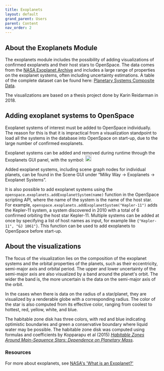 ```yaml
---
title: Exoplanets
layout: default
grand_parent: Users
parent: Content
nav_order: 2
---
```


## About the Exoplanets Module
The exoplanets module includes the possibility of adding visualizations of confirmed exoplanets and their host stars to OpenSpace. The data comes from the [NASA Exoplanet Archive](https://exoplanetarchive.ipac.caltech.edu) and includes a large range of properties on the exoplanet systems, often including uncertainty estimations. A table of the complete dataset can be found here: [Planetary Systems Composite Data](https://exoplanetarchive.ipac.caltech.edu/cgi-bin/TblView/nph-tblView?app=ExoTbls&config=PSCompPars).

The visualizations are based on a thesis project done by Karin Reidarman in 2018.

## Adding exoplanet systems to OpenSpace
Exoplanet systems of interest must be added to OpenSpace individually. The reason for this is that it is impractical from a visualization standpoint to load all the systems in the database into OpenSpace on start-up, due to the large number of confirmed exoplanets.

Exoplanet systems can be added and removed during runtime through the Exoplanets GUI panel, with the symbol:  <img src="/assets/images/users/content/baseline_hdr_strong_black_18dp.png" alt="Exoplanets GUI Symbol" width="20em" height="20em">

Added exoplanet systems, including scene graph nodes for individual planets, can be found in the Scene GUI under “Milky Way → Exoplanets → Exoplanet Systems”.

It is also possible to add exoplanet systems using the `openspace.exoplanets.addExoplanetSystem(name)` function in the OpenSpace scripting API, where the name of the system is the name of the host star. For example, `openspace.exoplanets.addExoplanetSystem("Kepler-11")` adds the Kepler-11 system, a system discovered in 2010 with a total of 6 confirmed orbiting the host star Kepler-11. Multiple systems can be added at once by specifying a list of host names as input, for example like `{"Kepler-11", "GJ 1061"}`. This function can be used to add exoplanets to OpenSpace before start-up.

## About the visualizations
The focus of the visualization lies on the composition of the exoplanet systems and the orbital properties of the planets, such as their eccentricity, semi-major axis and orbital period. The upper and lower uncertainty of the semi-major axis are also visualized by a band around the planet's orbit. The wider the band is, the more uncertain is the data on the semi-major axis of the orbit.

In the cases when there is data on the radius of a star/planet, they are visualized by a renderable globe with a corresponding radius. The color of the star is also computed from its effective color, ranging from coolest to hottest, red, yellow, white, and blue.

The habitable zone disk has three colors, with red and blue indicating optimistic boundaries and green a conservative boundary where liquid water may be possible. The habitable zone disk was computed using formulas and coefficients by Kopparapu et al (2015) *[Habitable Zones Around Main-Sequence Stars: Dependence on Planetary Mass](https://arxiv.org/abs/1404.5292])*.

### Resources
For more about exoplanets, see [NASA's 'What is an Exoplanet?'](https://exoplanets.nasa.gov/what-is-an-exoplanet/stars/)
